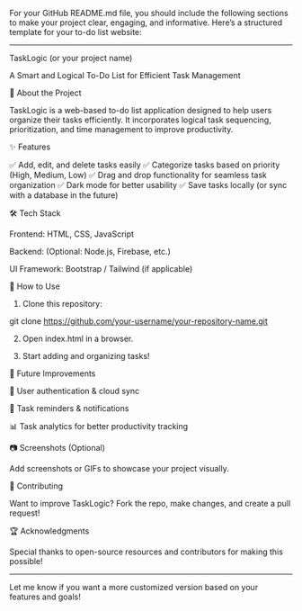 For your GitHub README.md file, you should include the following sections to make your project clear, engaging, and informative. Here’s a structured template for your to-do list website:


---

TaskLogic (or your project name)

A Smart and Logical To-Do List for Efficient Task Management

🚀 About the Project

TaskLogic is a web-based to-do list application designed to help users organize their tasks efficiently. It incorporates logical task sequencing, prioritization, and time management to improve productivity.

✨ Features

✅ Add, edit, and delete tasks easily
✅ Categorize tasks based on priority (High, Medium, Low)
✅ Drag and drop functionality for seamless task organization
✅ Dark mode for better usability
✅ Save tasks locally (or sync with a database in the future)

🛠 Tech Stack

Frontend: HTML, CSS, JavaScript

Backend: (Optional: Node.js, Firebase, etc.)

UI Framework: Bootstrap / Tailwind (if applicable)


🎯 How to Use

1. Clone this repository:

git clone https://github.com/your-username/your-repository-name.git


2. Open index.html in a browser.


3. Start adding and organizing tasks!



🚧 Future Improvements

📝 User authentication & cloud sync

📅 Task reminders & notifications

📊 Task analytics for better productivity tracking


📷 Screenshots (Optional)

Add screenshots or GIFs to showcase your project visually.

🤝 Contributing

Want to improve TaskLogic? Fork the repo, make changes, and create a pull request!

🏆 Acknowledgments

Special thanks to open-source resources and contributors for making this possible!


---

Let me know if you want a more customized version based on your features and goals!
